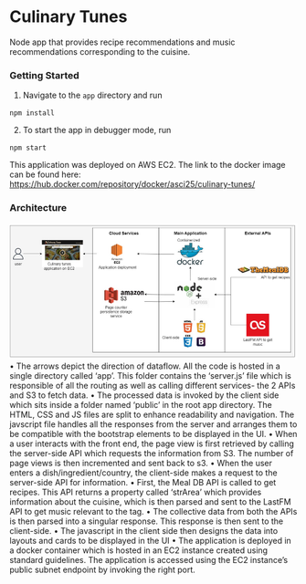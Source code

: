 # Culinary Tunes
Node app that provides recipe recommendations and music recommendations corresponding to the cuisine.

### Getting Started

1. Navigate to the `app` directory and run
```
npm install
```

2. To start the app in debugger mode, run
```
npm start
```

This application was deployed on AWS EC2. The link to the docker image can be found here: https://hub.docker.com/repository/docker/asci25/culinary-tunes/

### Architecture
![Alt text](image.png)
•	The arrows depict the direction of dataflow. 
All the code is hosted in a single directory called ‘app’. This folder contains the ‘server.js’ file which is responsible of all the routing as well as calling different services- the 2 APIs and S3 to fetch data.
•	The processed data is invoked by the client side which sits inside a folder named ‘public’ in the root app directory. The HTML, CSS and JS files are split to enhance readability and navigation. The javscript file handles all the responses from the server and arranges them to be compatible with the bootstrap elements to be displayed in the UI.
•	When a user interacts with the front end, the page view is first retrieved by calling the server-side API which requests the information from S3. The number of page views is then incremented and sent back to s3. 
•	When the user enters a dish/ingredient/country, the client-side makes a request to the server-side API for information. 
•	First, the Meal DB API is called to get recipes. This API returns a property called ‘strArea’ which provides information about the cuisine, which is then parsed and sent to the LastFM API to get music relevant to the tag.
•	The collective data from both the APIs is then parsed into a singular response. This response is then sent to the client-side.
•	The javascript in the client side then designs the data into layouts and cards to be displayed in the UI
•	The application is deployed in a docker container which is hosted in an EC2 instance created using standard guidelines. The application is accessed using the EC2 instance’s public subnet endpoint by invoking the right port.
